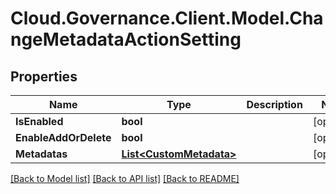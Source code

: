 # Cloud.Governance.Client.Model.ChangeMetadataActionSetting
## Properties

Name | Type | Description | Notes
------------ | ------------- | ------------- | -------------
**IsEnabled** | **bool** |  | [optional] 
**EnableAddOrDelete** | **bool** |  | [optional] 
**Metadatas** | [**List&lt;CustomMetadata&gt;**](CustomMetadata.md) |  | [optional] 

[[Back to Model list]](../README.md#documentation-for-models) [[Back to API list]](../README.md#documentation-for-api-endpoints) [[Back to README]](../README.md)

